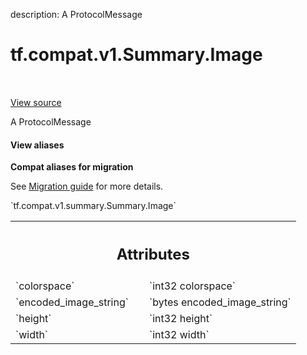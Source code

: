 description: A ProtocolMessage

<div itemscope itemtype="http://developers.google.com/ReferenceObject">
<meta itemprop="name" content="tf.compat.v1.Summary.Image" />
<meta itemprop="path" content="Stable" />
</div>

# tf.compat.v1.Summary.Image

<!-- Insert buttons and diff -->

<table class="tfo-notebook-buttons tfo-api nocontent" align="left">

</table>

<a target="_blank" class="external" href="/code/stable/tensorflow/core/framework/summary.proto">View source</a>



A ProtocolMessage

<section class="expandable">
  <h4 class="showalways">View aliases</h4>
  <p>
<b>Compat aliases for migration</b>
<p>See
<a href="https://www.tensorflow.org/guide/migrate">Migration guide</a> for
more details.</p>
<p>`tf.compat.v1.summary.Summary.Image`</p>
</p>
</section>

<!-- Placeholder for "Used in" -->




<!-- Tabular view -->
 <table class="responsive fixed orange">
<colgroup><col width="214px"><col></colgroup>
<tr><th colspan="2"><h2 class="add-link">Attributes</h2></th></tr>

<tr>
<td>
`colorspace`<a id="colorspace"></a>
</td>
<td>
`int32 colorspace`
</td>
</tr><tr>
<td>
`encoded_image_string`<a id="encoded_image_string"></a>
</td>
<td>
`bytes encoded_image_string`
</td>
</tr><tr>
<td>
`height`<a id="height"></a>
</td>
<td>
`int32 height`
</td>
</tr><tr>
<td>
`width`<a id="width"></a>
</td>
<td>
`int32 width`
</td>
</tr>
</table>




